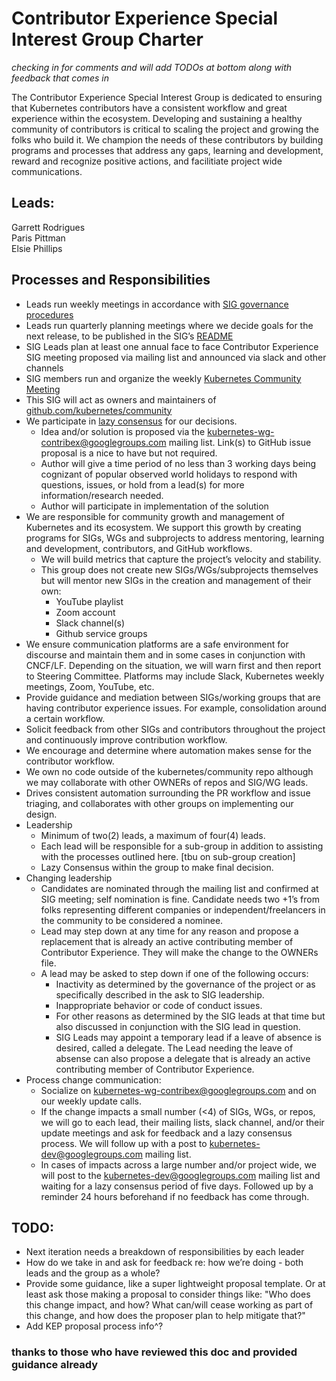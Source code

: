 # Contributor Experience Special Interest Group Charter
*checking in for comments and will add TODOs at bottom along with feedback that comes in*

The Contributor Experience Special Interest Group is dedicated to ensuring that Kubernetes contributors have a consistent workflow and great experience within the ecosystem. Developing and sustaining a healthy community of contributors is critical to scaling the project and growing the folks who build it. We champion the needs of these contributors by building programs and processes that address any gaps, learning and development, reward and recognize positive actions, and facilitiate project wide communications. 

## Leads:
Garrett Rodrigues  
Paris Pittman  
Elsie Phillips   

## Processes and Responsibilities
* Leads run weekly meetings in accordance with [SIG governance procedures](sig-governance.md)
* Leads run quarterly planning meetings where we decide goals for the next release, to be published in the SIG’s [README](README.md)  
* SIG Leads plan at least one annual face to face Contributor Experience SIG meeting proposed via mailing list and announced via slack and other channels
* SIG members run and organize the weekly [Kubernetes Community Meeting](https://goo.gl/zMRLeu)
* This SIG will act as owners and maintainers of [github.com/kubernetes/community](https://github.com/kubernetes/community)
* We participate in [lazy consensus](http://en.osswiki.info/concepts/lazy_consensus) for our decisions.
  * Idea and/or solution is proposed via the kubernetes-wg-contribex@googlegroups.com mailing list. Link(s) to GitHub issue proposal is a nice to have but not required.
  * Author will give a time period of no less than 3 working days being cognizant of popular observed world holidays to respond with questions, issues, or hold from a lead(s) for more information/research needed.
  * Author will participate in implementation of the solution
* We are responsible for community growth and management of Kubernetes and its ecosystem.  We support this growth by creating programs for SIGs, WGs and subprojects to address mentoring, learning and development, contributors, and GitHub workflows.
  * We will build metrics that capture the project’s velocity and stability.  
  * This group does not create new SIGs/WGs/subprojects themselves but will mentor new SIGs in the creation and management of their own:
    * YouTube playlist
    * Zoom account
    * Slack channel(s)
    * Github service groups
* We ensure communication platforms are a safe environment for discourse and maintain them and in some cases in conjunction with CNCF/LF. Depending on the situation, we will warn first and then report to Steering Committee. Platforms may include Slack, Kubernetes weekly meetings, Zoom, YouTube, etc.
* Provide guidance and mediation between SIGs/working groups that are having contributor experience issues. For example, consolidation around a certain workflow. 
* Solicit feedback from other SIGs and contributors throughout the project and continuously improve contribution workflow.
* We encourage and determine where automation makes sense for the contributor workflow.
* We own no code outside of the kubernetes/community repo although we may collaborate with other OWNERs of repos and SIG/WG leads.
* Drives consistent automation surrounding the PR workflow and issue triaging, and collaborates with other groups on implementing our design.  
* Leadership 
  * Minimum of two(2) leads, a maximum of four(4) leads. 
  * Each lead will be responsible for a sub-group in addition to assisting with the processes outlined here. [tbu on sub-group creation]
  * Lazy Consensus within the group to make final decision. 
* Changing leadership
  * Candidates are nominated through the mailing list and confirmed at SIG meeting; self nomination is fine. Candidate needs two +1’s from folks representing different companies or independent/freelancers in the community to be considered a nominee. 
  * Lead may step down at any time for any reason and propose a replacement that is already an active contributing member of Contributor Experience. They will make the change to the OWNERs file.
  * A lead may be asked to step down if one of the following occurs:
    * Inactivity as determined by the governance of the project or as specifically described in the ask to SIG leadership.
    * Inappropriate behavior or code of conduct issues.
    * For other reasons as determined by the SIG leads at that time but also discussed in conjunction with the SIG lead in question.
    * SIG Leads may appoint a temporary lead if a leave of absence is desired, called a delegate. The Lead needing the leave of absense can also propose a delegate that is already an active contributing member of Contributor Experience.  
* Process change communication:	
  * Socialize on kubernetes-wg-contribex@googlegroups.com and on our weekly update calls. 
  * If the change impacts a small number (<4) of SIGs, WGs, or repos, we will go to each lead, their mailing lists, slack channel, and/or their update meetings and ask for feedback and a lazy consensus process. We will follow up with a post to kubernetes-dev@googlegroups.com mailing list. 
  * In cases of impacts across a large number and/or project wide, we will post to the kubernetes-dev@googlegroups.com mailing list and waiting for a lazy consensus period of five days. Followed up by a reminder 24 hours beforehand if no feedback has come through. 



## TODO:
* Next iteration needs a breakdown of responsibilities by each leader
* How do we take in and ask for feedback re: how we’re doing - both leads and the group as a whole?
* Provide some guidance, like a super lightweight proposal template. Or at least ask those making a proposal to consider things like: "Who does this change impact, and how? What can/will cease working as part of this change, and how does the proposer plan to help mitigate that?"
* Add KEP proposal process info^?

### thanks to those who have reviewed this doc and provided guidance already
